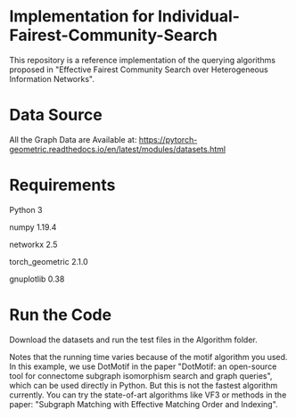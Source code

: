 # Implementation for Individual-Fairest-Community-Search

This repository is a reference implementation of the querying algorithms proposed in "Effective Fairest Community Search over Heterogeneous Information Networks".

# Data Source
All the Graph Data are Available at: https://pytorch-geometric.readthedocs.io/en/latest/modules/datasets.html

# Requirements
Python 3

numpy 1.19.4

networkx 2.5

torch_geometric 2.1.0

gnuplotlib 0.38

# Run the Code
Download the datasets and run the test files in the Algorithm folder. 

Notes that the running time varies because of the motif algorithm you used. In this example, we use DotMotif in the paper "DotMotif: an open-source tool for connectome subgraph isomorphism search and graph queries", which can be used directly in Python. But this is not the fastest algorithm currently. You can try the state-of-art algorithms like VF3 or methods in the paper: "Subgraph Matching with Effective Matching Order and Indexing".
